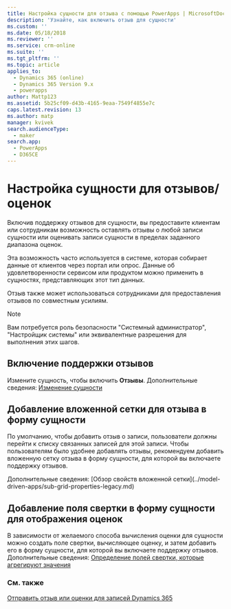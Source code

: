 ```yaml
---
title: Настройка сущности для отзыва с помощью PowerApps | MicrosoftDocs
description: 'Узнайте, как включить отзыв для сущности'
ms.custom: ''
ms.date: 05/18/2018
ms.reviewer: ''
ms.service: crm-online
ms.suite: ''
ms.tgt_pltfrm: ''
ms.topic: article
applies_to:
  - Dynamics 365 (online)
  - Dynamics 365 Version 9.x
  - powerapps
author: Mattp123
ms.assetid: 5b25cf09-d43b-4165-9eaa-7549f4855e7c
caps.latest.revision: 13
ms.author: matp
manager: kvivek
search.audienceType:
  - maker
search.app:
  - PowerApps
  - D365CE
---
```

# <a name="configure-an-entity-for-feedbackratings"></a>Настройка сущности для отзывов/оценок

Включив поддержку отзывов для сущности, вы предоставите клиентам или сотрудникам возможность оставлять отзывы о любой записи сущности или оценивать записи сущности в пределах заданного диапазона оценок.  

Эта возможность часто используется в системе, которая собирает данные от клиентов через портал или опрос. Данные об удовлетворенности сервисом или продуктом можно применить в сущностях, представляющих этот тип данных.

Отзыв также может использоваться сотрудниками для предоставления отзывов по совместным усилиям.

> [!NOTE]
> Вам потребуется роль безопасности "Системный администратор", "Настройщик системы" или эквивалентные разрешения для выполнения этих шагов.
  
## <a name="enable-feedback"></a>Включение поддержки отзывов  
  
Измените сущность, чтобы включить **Отзывы**. Дополнительные сведения: [Изменение сущности](edit-entities.md)
  
## <a name="add-a-subgrid-for-feedback-on-the-entity-form"></a>Добавление вложенной сетки для отзыва в форму сущности  

По умолчанию, чтобы добавить отзыв о записи, пользователи должны перейти к списку связанных записей для этой записи. Чтобы пользователям было удобнее добавлять отзывы, рекомендуем добавить вложенную сетку отзыва в форму сущности, для которой вы включаете поддержку отзывов.  

<!-- This is the closest I could find to a topic about adding an subgrid to a form. --> Дополнительные сведения: [Обзор свойств вложенной сетки](../model-driven-apps/sub-grid-properties-legacy.md)

## <a name="add-a-rollup-field--to-the-entity-form-to-show-the-ratings"></a>Добавление поля свертки в форму сущности для отображения оценок  

В зависимости от желаемого способа вычисления оценки для сущности можно создать поле свертки, вычисляющее оценку, и затем добавить его в форму сущности, для которой вы включаете поддержку отзывов. Дополнительные сведения: [Определение полей свертки, которые агрегируют значения](define-rollup-fields.md)
  
### <a name="see-also"></a>См. также  
 [Отправить отзыв или оценки для записей Dynamics 365](/dynamics365/customer-engagement/basics/submit-feedback-ratings)
